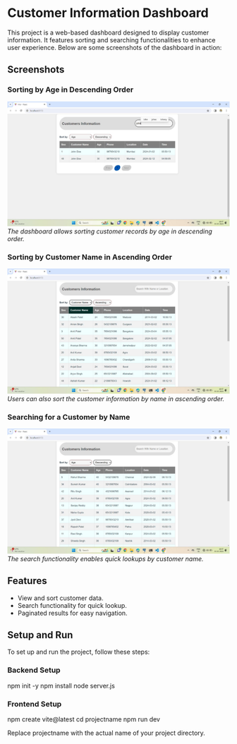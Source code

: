 # Customer Information Dashboard

This project is a web-based dashboard designed to display customer information. It features sorting and searching functionalities to enhance user experience. Below are some screenshots of the dashboard in action:

## Screenshots

### Sorting by Age in Descending Order
![Sorting by Age](https://github.com/Yuvarajya/DataBase/blob/main/Images_Results/yuv1.jpg)
*The dashboard allows sorting customer records by age in descending order.*

### Sorting by Customer Name in Ascending Order
![Sorting by Customer Name](https://github.com/Yuvarajya/DataBase/blob/main/Images_Results/yuv2.jpg)
*Users can also sort the customer information by name in ascending order.*

### Searching for a Customer by Name
![Searching by Name](https://github.com/Yuvarajya/DataBase/blob/main/Images_Results/yuv5.jpg)
*The search functionality enables quick lookups by customer name.*

## Features

- View and sort customer data.
- Search functionality for quick lookup.
- Paginated results for easy navigation.

## Setup and Run

To set up and run the project, follow these steps:

### Backend Setup


npm init -y
npm install
node server.js

### Frontend Setup

npm create vite@latest
cd projectname
npm run dev

Replace projectname with the actual name of your project directory.


